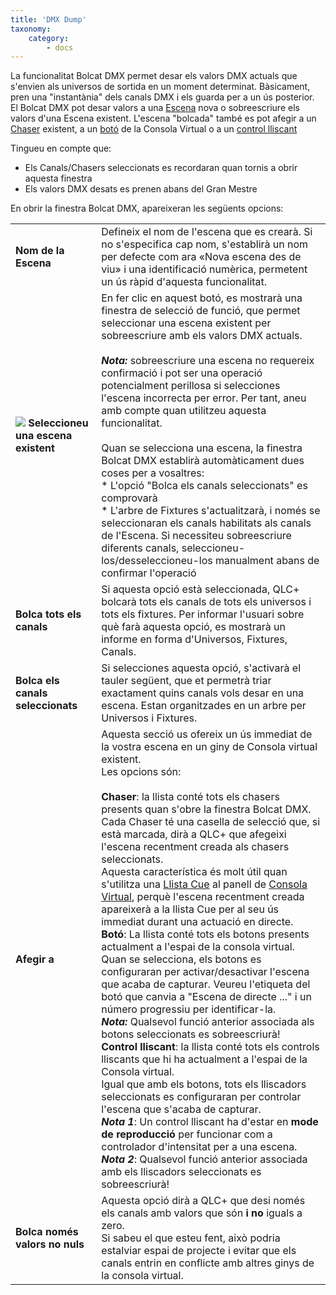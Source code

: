 ```yaml
---
title: 'DMX Dump'
taxonomy:
    category:
        - docs
---
```


La funcionalitat Bolcat DMX permet desar els valors DMX actuals que s'envien als universos de sortida en un moment determinat. Bàsicament, pren una "instantània" dels canals DMX i els guarda per a un ús posterior.  
El Bolcat DMX pot desar valors a una [Escena](/basics/glossary-and-concepts#escena) nova o sobreescriure els valors d'una Escena existent. L'escena "bolcada" també es pot afegir a un  [Chaser](/basics/glossary-and-concepts#chaser) existent, a un  [botó](/virtual-console/button) de la Consola Virtual o a un [control lliscant](/virtual-console/slider)

Tingueu en compte que:

* Els Canals/Chasers seleccionats es recordaran quan tornis a obrir aquesta finestra
* Els valors DMX desats es prenen abans del Gran Mestre

En obrir la finestra Bolcat DMX, apareixeran les següents opcions:

| | |
| - | - |
| **Nom de la Escena** | Defineix el nom de l'escena que es crearà. Si no s'especifica cap nom, s'establirà un nom per defecte com ara «Nova escena des de viu» i una identificació numèrica, permetent un ús ràpid d'aquesta funcionalitat. |
| ![](/basics/scene.png) **Seleccioneu una escena existent** | En fer clic en aquest botó, es mostrarà una finestra de selecció de funció, que permet seleccionar una escena existent per sobreescriure amb els valors DMX actuals.<br><br>***Nota:*** sobreescriure una escena no requereix confirmació i pot ser una operació potencialment perillosa si selecciones l'escena incorrecta per error. Per tant, aneu amb compte quan utilitzeu aquesta funcionalitat.<br><br>Quan se selecciona una escena, la finestra Bolcat DMX establirà automàticament dues coses per a vosaltres:<br>* L'opció "Bolca els canals seleccionats" es comprovarà<br>* L'arbre de Fixtures s'actualitzarà, i només se seleccionaran els canals habilitats als canals de l'Escena. Si necessiteu sobreescriure diferents canals, seleccioneu-los/desseleccioneu-los manualment abans de confirmar l'operació<br>
| **Bolca tots els canals** | Si aquesta opció està seleccionada, QLC+ bolcarà tots els canals de tots els universos i tots els fixtures. Per informar l'usuari sobre què farà aquesta opció, es mostrarà un informe en forma d'Universos, Fixtures, Canals. |
| **Bolca els canals seleccionats** | Si selecciones aquesta opció, s'activarà el tauler següent, que et permetrà triar exactament quins canals vols desar en una escena. Estan organitzades en un arbre per Universos i Fixtures. |
| **Afegir a** | Aquesta secció us ofereix un ús immediat de la vostra escena en un giny de Consola virtual existent.<br>Les opcions són:<br><br>**Chaser**: la llista conté tots els chasers presents quan s'obre la finestra Bolcat DMX. Cada Chaser té una casella de selecció que, si està marcada, dirà a QLC+ que afegeixi l'escena recentment creada als chasers seleccionats.<br>Aquesta característica és molt útil quan s'utilitza una [Llista Cue](/virtual-console/cue-list) al panell de [Consola Virtual](/virtual-console), perquè l'escena recentment creada apareixerà a la llista Cue per al seu ús immediat durant una actuació en directe.<br>**Botó**: La llista conté tots els botons presents actualment a l'espai de la consola virtual.<br>Quan se selecciona, els botons es configuraran per activar/desactivar l'escena que acaba de capturar. Veureu l'etiqueta del botó que canvia a "Escena de directe ..." i un número progressiu per identificar-la.<br>***Nota:*** Qualsevol funció anterior associada als botons seleccionats es sobreescriurà!<br>**Control lliscant**: la llista conté tots els controls lliscants que hi ha actualment a l'espai de la Consola virtual.<br>Igual que amb els botons, tots els lliscadors seleccionats es configuraran per controlar l'escena que s'acaba de capturar.<br>***Nota 1***: Un control lliscant ha d'estar en **mode de reproducció** per funcionar com a controlador d'intensitat per a una escena.<br>***Nota 2***: Qualsevol funció anterior associada amb els lliscadors seleccionats es sobreescriurà!|
| **Bolca només valors no nuls** | Aquesta opció dirà a QLC+ que desi només els canals amb valors que són **i no** iguals a zero.<br>Si sabeu el que esteu fent, això podria estalviar espai de projecte i evitar que els canals entrin en conflicte amb altres ginys de la consola virtual. |
